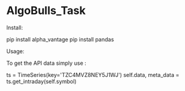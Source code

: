 # AlgoBulls_Task

Install:

pip install alpha_vantage
pip install pandas

Usage:

To get the API data simply use :

ts = TimeSeries(key='TZC4MVZ8NEY5J1WJ')
self.data, meta_data = ts.get_intraday(self.symbol)
